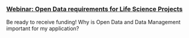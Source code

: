 ### [Webinar: Open Data requirements for Life Science Projects](news/contents/Webinar_Open_Data_requirements_for_Life_Science_Projects)

Be ready to receive funding! Why is Open Data and Data Management important for my application?

